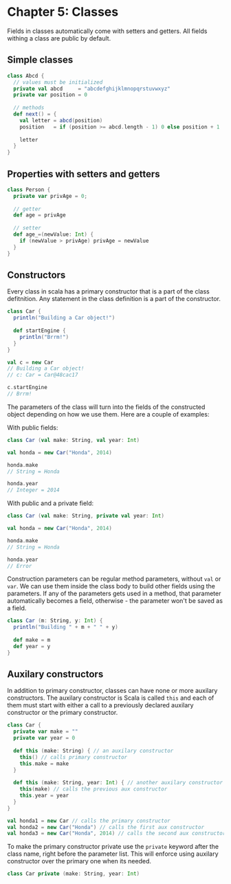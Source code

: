 Chapter 5: Classes
==================
Fields in classes automatically come with setters and getters. All fields withing a class are public by default.

Simple classes 
--------------
```scala
class Abcd {
  // values must be initialized
  private val abcd     = "abcdefghijklmnopqrstuvwxyz"
  private var position = 0 
  
  // methods
  def next() = {
    val letter = abcd(position)
    position   = if (position >= abcd.length - 1) 0 else position + 1 
    
    letter
  }
}
```

Properties with setters and getters 
-----------------------------------
```scala
class Person {
  private var privAge = 0;
  
  // getter
  def age = privAge
  
  // setter
  def age_=(newValue: Int) {
    if (newValue > privAge) privAge = newValue
  }
}
```

Constructors
------------
Every class in scala has a primary constructor that is a part of the class defitnition. Any statement in the class definition is a part of the constructor. 
```scala 
class Car {
  println("Building a Car object!")
  
  def startEngine { 
    println("Brrm!")
  }
}

val c = new Car
// Building a Car object!
// c: Car = Car@48cac17

c.startEngine
// Brrm!
```

The parameters of the class will turn into the fields of the constructed object depending on how we use them. Here are a couple of examples:

With public fields:
```scala
class Car (val make: String, val year: Int)

val honda = new Car("Honda", 2014)

honda.make
// String = Honda

honda.year
// Integer = 2014
```

With public and a private field:
```scala
class Car (val make: String, private val year: Int)

val honda = new Car("Honda", 2014)

honda.make
// String = Honda

honda.year
// Error
```

Construction parameters can be regular method parameters, without `val` or `var`. We can use them inside the class body to build other fields using the parameters. If any of the parameters gets used in a method, that parameter automatically becomes a field, otherwise - the parameter won't be saved as a field.
```scala 
class Car (m: String, y: Int) {
  println("Building " + m + " " + y)
  
  def make = m
  def year = y
}
```

Auxilary constructors
---------------------
In addition to primary constructor, classes can have none or more auxilary constructors. The auxilary constructor is Scala is called `this` and each of them must start with either a call to a previously declared auxilary constructor or the primary constructor.

```scala 
class Car {
  private var make = ""
  private var year = 0
  
  def this (make: String) { // an auxilary constructor
    this() // calls primary constructor
    this.make = make
  }
  
  def this (make: String, year: Int) { // another auxilary constructor
    this(make) // calls the previous aux constructor
    this.year = year
  }
}

val honda1 = new Car // calls the primary constructor 
val honda2 = new Car("Honda") // calls the first aux constructor 
val honda3 = new Car("Honda", 2014) // calls the second aux constructor
```

To make the primary constructor private use the `private` keyword after the class name, right before the parameter list. This will enforce using auxilary constructor over the primary one when its needed.

```scala
class Car private (make: String, year: Int)
```
